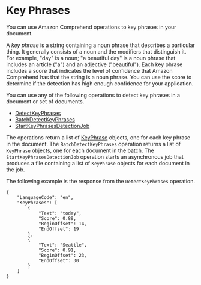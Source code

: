 # Key Phrases<a name="how-key-phrases"></a>

You can use Amazon Comprehend operations to key phrases in your document\.

A *key phrase* is a string containing a noun phrase that describes a particular thing\. It generally consists of a noun and the modifiers that distinguish it\. For example, "day" is a noun; "a beautiful day" is a noun phrase that includes an article \("a"\) and an adjective \("beautiful"\)\. Each key phrase includes a score that indicates the level of confidence that Amazon Comprehend has that the string is a noun phrase\. You can use the score to determine if the detection has high enough confidence for your application\.

You can use any of the following operations to detect key phrases in a document or set of documents\.
+ [DetectKeyPhrases](API_DetectKeyPhrases.md)
+ [BatchDetectKeyPhrases](API_BatchDetectKeyPhrases.md)
+ [StartKeyPhrasesDetectionJob](API_StartKeyPhrasesDetectionJob.md)

The operations return a list of [KeyPhrase](API_KeyPhrase.md) objects, one for each key phrase in the document\. The `BatchDetectKeyPhrases` operation returns a list of `KeyPhrase` objects, one for each document in the batch\. The `StartKeyPhrasesDetectionJob` operation starts an asynchronous job that produces a file containing a list of `KeyPhrase` objects for each document in the job\.

The following example is the response from the `DetectKeyPhrases` operation\.

```
{
    "LanguageCode": "en",
    "KeyPhrases": [
        {
            "Text": "today",
            "Score": 0.89,
            "BeginOffset": 14,
            "EndOffset": 19
        },
        {
            "Text": "Seattle",
            "Score": 0.91,
            "BeginOffset": 23,
            "EndOffset": 30
        }
    ]
}
```